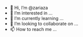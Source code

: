- 👋 Hi, I’m @zariaza
- 👀 I’m interested in ...
- 🌱 I’m currently learning ...
- 💞️ I’m looking to collaborate on ...
- 📫 How to reach me ...

<!---
zariaza/zariaza is a ✨ special ✨ repository because its `README.md` (this file) appears on your GitHub profile.
You can click the Preview link to take a look at your changes.
--->
